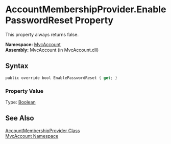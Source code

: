 AccountMembershipProvider.EnablePasswordReset Property
======================================================
This property always returns false.

**Namespace:** [MvcAccount][1]  
**Assembly:** MvcAccount (in MvcAccount.dll)

Syntax
------

```csharp
public override bool EnablePasswordReset { get; }
```

### Property Value
Type: [Boolean][2]

See Also
--------
[AccountMembershipProvider Class][3]  
[MvcAccount Namespace][1]  

[1]: ../README.md
[2]: http://msdn2.microsoft.com/en-us/library/a28wyd50
[3]: README.md